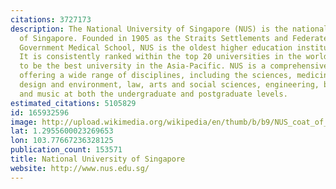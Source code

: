 ```yaml
---
citations: 3727173
description: The National University of Singapore (NUS) is the national research university
  of Singapore. Founded in 1905 as the Straits Settlements and Federated Malay States
  Government Medical School, NUS is the oldest higher education institution in Singapore.
  It is consistently ranked within the top 20 universities in the world and is considered
  to be the best university in the Asia-Pacific. NUS is a comprehensive research university,
  offering a wide range of disciplines, including the sciences, medicine and dentistry,
  design and environment, law, arts and social sciences, engineering, business, computing
  and music at both the undergraduate and postgraduate levels.
estimated_citations: 5105829
id: 165932596
image: http://upload.wikimedia.org/wikipedia/en/thumb/b/b9/NUS_coat_of_arms.svg/500px-NUS_coat_of_arms.svg.png
lat: 1.2955600023269653
lon: 103.77667236328125
publication_count: 153571
title: National University of Singapore
website: http://www.nus.edu.sg/
---
```

